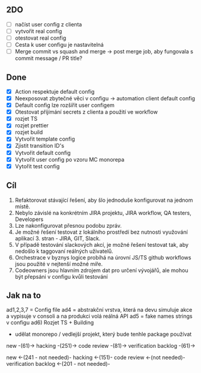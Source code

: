 ## 2DO

- [ ] načíst user config z clienta
- [ ] vytvořit real config
- [ ] otestovat real config
- [ ] Cesta k user configu je nastavitelná
- [ ] Merge commit vs squash and merge -> post merge job, aby fungovala s commit message / PR title?

## Done

- [x] Action respektuje default config
- [x] Neexposovat zbytečné věci v configu -> automation client default config
- [x] Default config lze rozšířit user configem
- [x] Otestovat příjímání secrets z clienta a použití ve workflow
- [x] rozjet TS
- [x] rozjet prettier
- [x] rozjet build
- [x] Vytvořit template config
- [x] Zjistit transition ID's
- [x] Vytvořit default config
- [x] Vytvořit user config po vzoru MC monorepa
- [x] Vytořit test config

## Cíl

1. Refaktorovat stávající řešení, aby šlo jednoduše konfigurovat na jednom místě.
2. Nebylo závislé na konkrétním JIRA projektu, JIRA workflow, QA testers, Developers
3. Lze nakonfigurovat přesnou podobu zpráv.
4. Je možné řešení testovat z lokálního prostředí bez nutnosti využování aplikací 3. stran - JIRA, GIT, Slack.
5. V případě testování slackových akcí, je možné řešení testovat tak, aby nedošlo k taggovaní reálných
   uživatelů.
6. Orchestrace v byznys logice probíhá na úrovní JS/TS github workflows jsou použité v nejtenší možné míře.
7. Codeowners jsou hlavním zdrojem dat pro určení vývojářů, ale mohou být přepsáni v configu kvůli testování

## Jak na to

ad1,2,3,7 = Config file ad4 = abstrakční vrstva, která na devu simuluje akce a vypisuje v consoli a na
produkci volá reálná API ad5 = fake names strings v configu ad6) Rozjet TS + Building

- udělat monorepo / vedlejší projekt, který bude tenhle package používat

new -(61)-> hacking -(251)-> code review -(81)-> verification backlog -(61)->

new <-(241 - not needed)- hacking <-(151)- code review <-(not needed)- verification backlog <-(201 - not
needed)-
